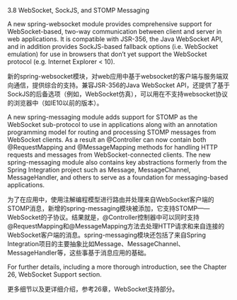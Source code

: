 3.8 WebSocket, SockJS, and STOMP Messaging

A new spring-websocket module provides comprehensive support for WebSocket-based, two-way communication between client and server in web applications. It is compatible with JSR-356, the Java WebSocket API, and in addition provides SockJS-based fallback options (i.e. WebSocket emulation) for use in browsers that don’t yet support the WebSocket protocol (e.g. Internet Explorer < 10).

新的spring-websocket模块，对web应用中基于websocket的客户端与服务端双向通信，提供综合的支持。兼容JSR-356的Java WebSocket API，还提供了基于SockJS的后备选项（例如，WebSocket仿真），可以用在不支持websocket协议的浏览器中（如IE10以前的版本）。

A new spring-messaging module adds support for STOMP as the WebSocket sub-protocol to use in applications along with an annotation programming model for routing and processing STOMP messages from WebSocket clients. As a result an @Controller can now contain both @RequestMapping and @MessageMapping methods for handling HTTP requests and messages from WebSocket-connected clients. The new spring-messaging module also contains key abstractions formerly from the Spring Integration project such as Message, MessageChannel, MessageHandler, and others to serve as a foundation for messaging-based applications.

为了在应用中，使用注解编程模型进行路由并处理来自WebSocket客户端的STOMP消息，新增的spring-messaging模块被添加，它支持STOMP——WebSocket的子协议。结果就是，@Controller控制器中可以同时支持@RequestMapping和@MessageMapping方法去处理HTTP请求和来自连接的WebSocket客户端的消息。spring-messaging模块还包括了来自Spring Integration项目的主要抽象比如Message、MessageChannel、MessageHandler等，这些事基于消息应用的基础。

For further details, including a more thorough introduction, see the Chapter 26, WebSocket Support section.

更多细节以及更详细介绍，参考26章，WebSocket支持部分。